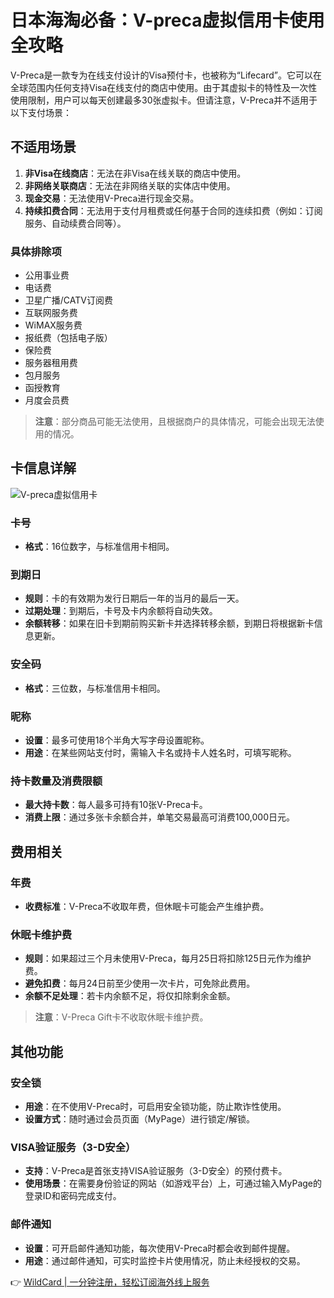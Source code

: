 # 日本海淘必备：V-preca虚拟信用卡使用全攻略

V-Preca是一款专为在线支付设计的Visa预付卡，也被称为“Lifecard”。它可以在全球范围内任何支持Visa在线支付的商店中使用。由于其虚拟卡的特性及一次性使用限制，用户可以每天创建最多30张虚拟卡。但请注意，V-Preca并不适用于以下支付场景：

## 不适用场景

1. **非Visa在线商店**：无法在非Visa在线关联的商店中使用。
2. **非网络关联商店**：无法在非网络关联的实体店中使用。
3. **现金交易**：无法使用V-Preca进行现金交易。
4. **持续扣费合同**：无法用于支付月租费或任何基于合同的连续扣费（例如：订阅服务、自动续费合同等）。

### 具体排除项

- 公用事业费
- 电话费
- 卫星广播/CATV订阅费
- 互联网服务费
- WiMAX服务费
- 报纸费（包括电子版）
- 保险费
- 服务器租用费
- 包月服务
- 函授教育
- 月度会员费

> **注意**：部分商品可能无法使用，且根据商户的具体情况，可能会出现无法使用的情况。

## 卡信息详解

![V-preca虚拟信用卡](https://bbtdd.com/img/7658630070024040.webp)

### 卡号
- **格式**：16位数字，与标准信用卡相同。

### 到期日
- **规则**：卡的有效期为发行日期后一年的当月的最后一天。
- **过期处理**：到期后，卡号及卡内余额将自动失效。
- **余额转移**：如果在旧卡到期前购买新卡并选择转移余额，到期日将根据新卡信息更新。

### 安全码
- **格式**：三位数，与标准信用卡相同。

### 昵称
- **设置**：最多可使用18个半角大写字母设置昵称。
- **用途**：在某些网站支付时，需输入卡名或持卡人姓名时，可填写昵称。

### 持卡数量及消费限额
- **最大持卡数**：每人最多可持有10张V-Preca卡。
- **消费上限**：通过多张卡余额合并，单笔交易最高可消费100,000日元。

## 费用相关

### 年费
- **收费标准**：V-Preca不收取年费，但休眠卡可能会产生维护费。

### 休眠卡维护费
- **规则**：如果超过三个月未使用V-Preca，每月25日将扣除125日元作为维护费。
- **避免扣费**：每月24日前至少使用一次卡片，可免除此费用。
- **余额不足处理**：若卡内余额不足，将仅扣除剩余金额。

> **注意**：V-Preca Gift卡不收取休眠卡维护费。

## 其他功能

### 安全锁
- **用途**：在不使用V-Preca时，可启用安全锁功能，防止欺诈性使用。
- **设置方式**：随时通过会员页面（MyPage）进行锁定/解锁。

### VISA验证服务（3-D安全）
- **支持**：V-Preca是首张支持VISA验证服务（3-D安全）的预付费卡。
- **使用场景**：在需要身份验证的网站（如游戏平台）上，可通过输入MyPage的登录ID和密码完成支付。

### 邮件通知
- **设置**：可开启邮件通知功能，每次使用V-Preca时都会收到邮件提醒。
- **用途**：通过邮件通知，可实时监控卡片使用情况，防止未经授权的交易。

👉 [WildCard | 一分钟注册，轻松订阅海外线上服务](https://bbtdd.com/WildCard)